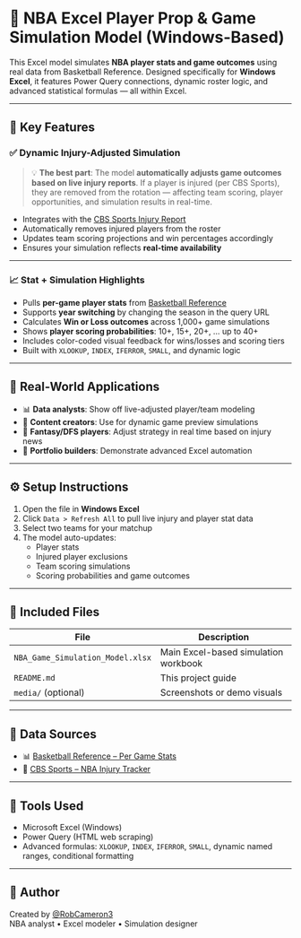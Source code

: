 # 🏀 NBA Excel Player Prop & Game Simulation Model (Windows-Based)

This Excel model simulates **NBA player stats and game outcomes** using real data from Basketball Reference. Designed specifically for **Windows Excel**, it features Power Query connections, dynamic roster logic, and advanced statistical formulas — all within Excel.

----

## 🔧 Key Features

### ✅ Dynamic Injury-Adjusted Simulation
> 💡 **The best part**: The model **automatically adjusts game outcomes based on live injury reports**. If a player is injured (per CBS Sports), they are removed from the rotation — affecting team scoring, player opportunities, and simulation results in real-time.

- Integrates with the [CBS Sports Injury Report](https://www.cbssports.com/nba/injuries/)
- Automatically removes injured players from the roster
- Updates team scoring projections and win percentages accordingly
- Ensures your simulation reflects **real-time availability**

---

### 📈 Stat + Simulation Highlights

- Pulls **per-game player stats** from [Basketball Reference](https://www.basketball-reference.com/leagues/NBA_2023_per_game.html)
- Supports **year switching** by changing the season in the query URL
- Calculates **Win or Loss outcomes** across 1,000+ game simulations
- Shows **player scoring probabilities**: 10+, 15+, 20+, … up to 40+
- Includes color-coded visual feedback for wins/losses and scoring tiers
- Built with `XLOOKUP`, `INDEX`, `IFERROR`, `SMALL`, and dynamic logic

---

## 🧠 Real-World Applications

- 📊 **Data analysts**: Show off live-adjusted player/team modeling
- 🎥 **Content creators**: Use for dynamic game preview simulations
- 🧠 **Fantasy/DFS players**: Adjust strategy in real time based on injury news
- 💼 **Portfolio builders**: Demonstrate advanced Excel automation

---

## ⚙️ Setup Instructions

1. Open the file in **Windows Excel**
2. Click `Data > Refresh All` to pull live injury and player stat data
3. Select two teams for your matchup
4. The model auto-updates:
   - Player stats
   - Injured player exclusions
   - Team scoring simulations
   - Scoring probabilities and game outcomes

---

## 📁 Included Files

| File | Description |
|------|-------------|
| `NBA_Game_Simulation_Model.xlsx` | Main Excel-based simulation workbook |
| `README.md` | This project guide |
| `media/` (optional) | Screenshots or demo visuals |

---

## 📡 Data Sources

- 📊 [Basketball Reference – Per Game Stats](https://www.basketball-reference.com/leagues/NBA_2023_per_game.html)
- 🩼 [CBS Sports – NBA Injury Tracker](https://www.cbssports.com/nba/injuries/)

---

## 🧰 Tools Used

- Microsoft Excel (Windows)
- Power Query (HTML web scraping)
- Advanced formulas: `XLOOKUP`, `INDEX`, `IFERROR`, `SMALL`, dynamic named ranges, conditional formatting

---

## 👤 Author

Created by [@RobCameron3](https://github.com/RobCameron3)  
NBA analyst • Excel modeler • Simulation designer
